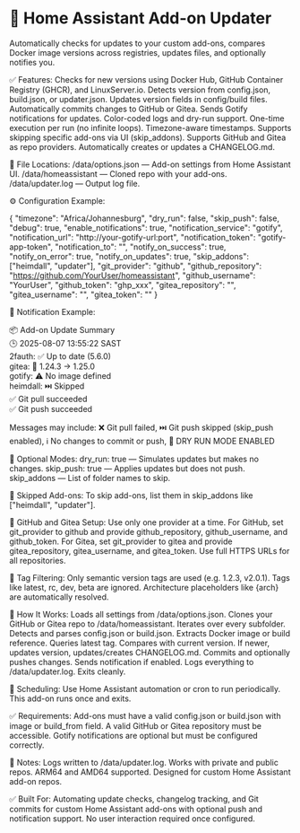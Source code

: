 # 🧩 Home Assistant Add-on Updater

Automatically checks for updates to your custom add-ons, compares Docker image versions across registries, updates files, and optionally notifies you.

✅ Features: Checks for new versions using Docker Hub, GitHub Container Registry (GHCR), and LinuxServer.io. Detects version from config.json, build.json, or updater.json. Updates version fields in config/build files. Automatically commits changes to GitHub or Gitea. Sends Gotify notifications for updates. Color-coded logs and dry-run support. One-time execution per run (no infinite loops). Timezone-aware timestamps. Supports skipping specific add-ons via UI (skip_addons). Supports GitHub and Gitea as repo providers. Automatically creates or updates a CHANGELOG.md.

📁 File Locations: /data/options.json — Add-on settings from Home Assistant UI. /data/homeassistant — Cloned repo with your add-ons. /data/updater.log — Output log file.

⚙️ Configuration Example:

{
  "timezone": "Africa/Johannesburg",
  "dry_run": false,
  "skip_push": false,
  "debug": true,
  "enable_notifications": true,
  "notification_service": "gotify",
  "notification_url": "http://your-gotify-url:port",
  "notification_token": "gotify-app-token",
  "notification_to": "",
  "notify_on_success": true,
  "notify_on_error": true,
  "notify_on_updates": true,
  "skip_addons": ["heimdall", "updater"],
  "git_provider": "github",
  "github_repository": "https://github.com/YourUser/homeassistant",
  "github_username": "YourUser",
  "github_token": "ghp_xxx",
  "gitea_repository": "",
  "gitea_username": "",
  "gitea_token": ""
}

🔔 Notification Example:

📦 Add-on Update Summary  
🕒 2025-08-07 13:55:22 SAST  
2fauth: ✅ Up to date (5.6.0)  
gitea: 🔄 1.24.3 → 1.25.0  
gotify: ⚠️ No image defined  
heimdall: ⏭️ Skipped  
✅ Git pull succeeded  
✅ Git push succeeded  

Messages may include: ❌ Git pull failed, ⏭️ Git push skipped (skip_push enabled), ℹ️ No changes to commit or push, 🔁 DRY RUN MODE ENABLED

🧪 Optional Modes: dry_run: true — Simulates updates but makes no changes. skip_push: true — Applies updates but does not push. skip_addons — List of folder names to skip.

🚫 Skipped Add-ons: To skip add-ons, list them in skip_addons like ["heimdall", "updater"].

🔀 GitHub and Gitea Setup: Use only one provider at a time. For GitHub, set git_provider to github and provide github_repository, github_username, and github_token. For Gitea, set git_provider to gitea and provide gitea_repository, gitea_username, and gitea_token. Use full HTTPS URLs for all repositories.

🧠 Tag Filtering: Only semantic version tags are used (e.g. 1.2.3, v2.0.1). Tags like latest, rc, dev, beta are ignored. Architecture placeholders like {arch} are automatically resolved.

🚀 How It Works: Loads all settings from /data/options.json. Clones your GitHub or Gitea repo to /data/homeassistant. Iterates over every subfolder. Detects and parses config.json or build.json. Extracts Docker image or build reference. Queries latest tag. Compares with current version. If newer, updates version, updates/creates CHANGELOG.md. Commits and optionally pushes changes. Sends notification if enabled. Logs everything to /data/updater.log. Exits cleanly.

🔄 Scheduling: Use Home Assistant automation or cron to run periodically. This add-on runs once and exits.

✅ Requirements: Add-ons must have a valid config.json or build.json with image or build_from field. A valid GitHub or Gitea repository must be accessible. Gotify notifications are optional but must be configured correctly.

🧠 Notes: Logs written to /data/updater.log. Works with private and public repos. ARM64 and AMD64 supported. Designed for custom Home Assistant add-on repos.

✅ Built For: Automating update checks, changelog tracking, and Git commits for custom Home Assistant add-ons with optional push and notification support. No user interaction required once configured.